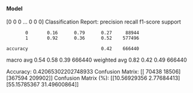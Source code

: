 #### Model
[0 0 0 ... 0 0 0]
Classification Report:
              precision    recall  f1-score   support

           0       0.16      0.79      0.27     88944
           1       0.92      0.36      0.52    577496

    accuracy                           0.42    666440
   macro avg       0.54      0.58      0.39    666440
weighted avg       0.82      0.42      0.49    666440

Accuracy: 0.42065302202748933
Confusion Matrix:
[[ 70438  18506]
 [367594 209902]]
Confusion Matrix (%):
[[10.56929356  2.77684413]
 [55.15785367 31.49600864]]
